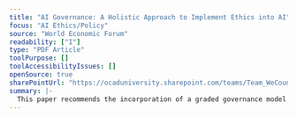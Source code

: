 ```yaml
---
title: "AI Governance: A Holistic Approach to Implement Ethics into AI"
focus: "AI Ethics/Policy"
source: "World Economic Forum"
readability: ["I"]
type: "PDF Article"
toolPurpose: []
toolAccessibilityIssues: []
openSource: true
sharePointUrl: "https://ocaduniversity.sharepoint.com/teams/Team_WeCount/Shared%20Documents/Resources%20and%20Tools/Literature%20(curated)/AI%20Governance%20A%20Holistic%20Approach%20to%20Implement%20Ethics%20into%20AI%20(1).pdf"
summary: |-
  This paper recommends the incorporation of a graded governance model for the implementation of ethical concerns in AI systems, suggesting that good AI governance consists of a balanced policy mix combined with certification systems, technology standards and monetary incentives. 
---
```


